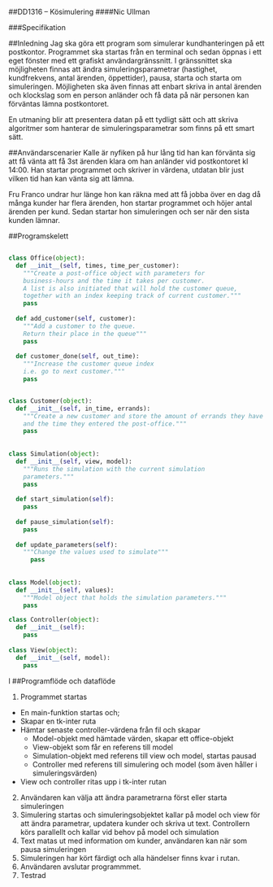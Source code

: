 ##DD1316 – Kösimulering
####Nic Ullman

###Specifikation

##Inledning
Jag ska göra ett program som simulerar kundhanteringen på ett postkontor. Programmet ska startas från en terminal 
och sedan öppnas i ett eget fönster med ett grafiskt användargränssnitt. I gränssnittet ska möjligheten finnas att 
ändra simuleringsparametrar (hastighet, kundfrekvens, antal ärenden, öppettider), pausa, starta och starta om simuleringen. 
Möjligheten ska även finnas att enbart skriva in antal ärenden och klockslag som en person anländer och få data 
på när personen kan förväntas lämna postkontoret.

En utmaning blir att presentera datan på ett tydligt sätt och att skriva algoritmer som hanterar de 
simuleringsparametrar som finns på ett smart sätt.

##Användarscenarier
Kalle är nyfiken på hur lång tid han kan förvänta sig att få vänta att få 3st ärenden klara om han anländer vid 
postkontoret kl 14:00. Han startar programmet och skriver in värdena, utdatan blir just vilken tid han kan vänta sig att lämna.

Fru Franco undrar hur länge hon kan räkna med att få jobba över en dag då många kunder har flera ärenden, 
hon startar programmet och höjer antal ärenden per kund. Sedan startar hon simuleringen och ser när den sista kunden lämnar.

##Programskelett
```python

class Office(object):
  def __init__(self, times, time_per_customer):
    """Create a post-office object with parameters for 
    business-hours and the time it takes per customer.
    A list is also initiated that will hold the customer queue,
    together with an index keeping track of current customer."""
    pass
    
  def add_customer(self, customer):
    """Add a customer to the queue.
    Return their place in the queue"""
    pass
    
  def customer_done(self, out_time):
    """Increase the customer queue index 
    i.e. go to next customer."""
    pass


class Customer(object):
  def __init__(self, in_time, errands):
    """Create a new customer and store the amount of errands they have
    and the time they entered the post-office."""
    pass
    
    
class Simulation(object):
  def __init__(self, view, model):
    """Runs the simulation with the current simulation
    parameters."""
    pass
    
  def start_simulation(self):
    pass
    
  def pause_simulation(self):
    pass
    
  def update_parameters(self):
    """Change the values used to simulate"""
      pass
    
    
class Model(object):
  def __init__(self, values):
    """Model object that holds the simulation parameters."""
    pass

class Controller(object):
  def __init__(self):
    pass
    
class View(object):
  def __init__(self, model):
    pass


```
l
##Programflöde och dataflöde

1. Programmet startas
  * En main-funktion startas och;
  * Skapar en tk-inter ruta
  * Hämtar senaste controller-värdena från fil och skapar 
    * Model-objekt med hämtade värden, skapar ett office-objekt
    * View-objekt som får en referens till model
    * Simulation-objekt med referens till view och model, startas pausad
    * Controller med referens till simulering och model (som även håller i simuleringsvärden)
  * View och controller ritas upp i tk-inter rutan
2. Användaren kan välja att ändra parametrarna först eller starta simuleringen
3. Simulering startas och simuleringsobjektet kallar på model och view för att
   ändra parametrar, updatera kunder och skriva ut text. Controllern körs parallellt 
   och kallar vid behov på model och simulation
4. Text matas ut med information om kunder, användaren kan när som pausa simuleringen
5. Simuleringen har kört färdigt och alla händelser finns kvar i rutan.
6. Användaren avslutar programmmet.
7. Testrad
  
